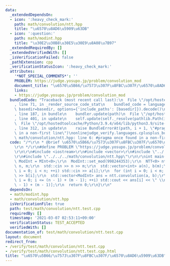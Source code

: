 ```yaml
---
data:
  _extendedDependsOn:
  - icon: ':heavy_check_mark:'
    path: math/convolution/ntt.hpp
    title: "\u6570\u8AD6\u5909\u63DB"
  - icon: ':question:'
    path: math/modint.hpp
    title: "\u30E2\u30B8\u30E5\u30E9\u8A08\u7B97"
  _extendedRequiredBy: []
  _extendedVerifiedWith: []
  _isVerificationFailed: false
  _pathExtension: cpp
  _verificationStatusIcon: ':heavy_check_mark:'
  attributes:
    '*NOT_SPECIAL_COMMENTS*': ''
    PROBLEM: https://judge.yosupo.jp/problem/convolution_mod
    document_title: "\u6570\u5B66/\u7573\u307F\u8FBC\u307F/\u6570\u8AD6\u5909\u63DB"
    links:
    - https://judge.yosupo.jp/problem/convolution_mod
  bundledCode: "Traceback (most recent call last):\n  File \"/opt/hostedtoolcache/Python/3.9.4/x64/lib/python3.9/site-packages/onlinejudge_verify/documentation/build.py\"\
    , line 71, in _render_source_code_stat\n    bundled_code = language.bundle(stat.path,\
    \ basedir=basedir, options={'include_paths': [basedir]}).decode()\n  File \"/opt/hostedtoolcache/Python/3.9.4/x64/lib/python3.9/site-packages/onlinejudge_verify/languages/cplusplus.py\"\
    , line 187, in bundle\n    bundler.update(path)\n  File \"/opt/hostedtoolcache/Python/3.9.4/x64/lib/python3.9/site-packages/onlinejudge_verify/languages/cplusplus_bundle.py\"\
    , line 401, in update\n    self.update(self._resolve(pathlib.Path(included), included_from=path))\n\
    \  File \"/opt/hostedtoolcache/Python/3.9.4/x64/lib/python3.9/site-packages/onlinejudge_verify/languages/cplusplus_bundle.py\"\
    , line 312, in update\n    raise BundleErrorAt(path, i + 1, \"#pragma once found\
    \ in a non-first line\")\nonlinejudge_verify.languages.cplusplus_bundle.BundleErrorAt:\
    \ math/convolution/ntt.hpp: line 6: #pragma once found in a non-first line\n"
  code: "/*\r\n * @brief \u6570\u5B66/\u7573\u307F\u8FBC\u307F/\u6570\u8AD6\u5909\u63DB\
    \r\n */\r\n#define PROBLEM \"https://judge.yosupo.jp/problem/convolution_mod\"\
    \r\n\r\n#include <iostream>\r\n#include <vector>\r\n#include \"../../../math/modint.hpp\"\
    \r\n#include \"../../../math/convolution/ntt.hpp\"\r\n\r\nint main() {\r\n  using\
    \ ModInt = MInt<0>;\r\n  ModInt::set_mod(998244353);\r\n  NTT<0> ntt;\r\n  int\
    \ n, m;\r\n  std::cin >> n >> m;\r\n  std::vector<int> a(n), b(m);\r\n  for (int\
    \ i = 0; i < n; ++i) std::cin >> a[i];\r\n  for (int i = 0; i < m; ++i) std::cin\
    \ >> b[i];\r\n  std::vector<ModInt> ans = ntt.convolution(a, b);\r\n  for (int\
    \ i = 0; i <= (n - 1) + (m - 1); ++i) std::cout << ans[i] << \" \\n\"[i == (n\
    \ - 1) + (m - 1)];\r\n  return 0;\r\n}\r\n"
  dependsOn:
  - math/modint.hpp
  - math/convolution/ntt.hpp
  isVerificationFile: true
  path: test/math/convolution/ntt.test.cpp
  requiredBy: []
  timestamp: '2021-03-07 02:53:11+09:00'
  verificationStatus: TEST_ACCEPTED
  verifiedWith: []
documentation_of: test/math/convolution/ntt.test.cpp
layout: document
redirect_from:
- /verify/test/math/convolution/ntt.test.cpp
- /verify/test/math/convolution/ntt.test.cpp.html
title: "\u6570\u5B66/\u7573\u307F\u8FBC\u307F/\u6570\u8AD6\u5909\u63DB"
---
```

